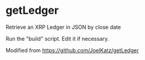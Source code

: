 # getLedger
Retrieve an XRP Ledger in JSON by close date

Run the "build" script. Edit it if necessary.

Modified from https://github.com/JoelKatz/getLedger
